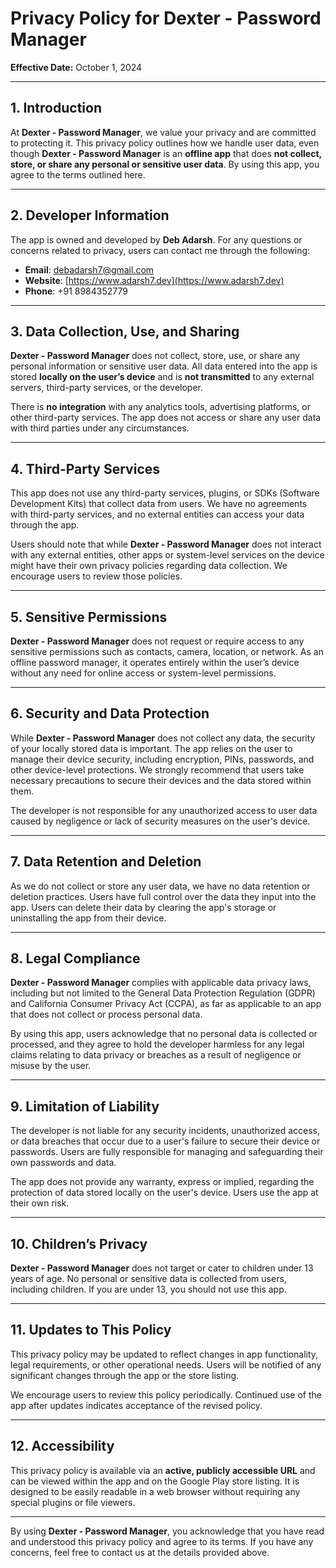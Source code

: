 # Privacy Policy for Dexter - Password Manager

**Effective Date:** October 1, 2024

---

## 1. Introduction

At **Dexter - Password Manager**, we value your privacy and are committed to protecting it. This privacy policy outlines how we handle user data, even though **Dexter - Password Manager** is an **offline app** that does **not collect, store, or share any personal or sensitive user data**. By using this app, you agree to the terms outlined here.

---

## 2. Developer Information

The app is owned and developed by **Deb Adarsh**. For any questions or concerns related to privacy, users can contact me through the following:

- **Email**: debadarsh7@gmail.com
- **Website**: [https://www.adarsh7.dev](https://www.adarsh7.dev)
- **Phone**: +91 8984352779

---

## 3. Data Collection, Use, and Sharing

**Dexter - Password Manager** does not collect, store, use, or share any personal information or sensitive user data. All data entered into the app is stored **locally on the user’s device** and is **not transmitted** to any external servers, third-party services, or the developer.

There is **no integration** with any analytics tools, advertising platforms, or other third-party services. The app does not access or share any user data with third parties under any circumstances.

---

## 4. Third-Party Services

This app does not use any third-party services, plugins, or SDKs (Software Development Kits) that collect data from users. We have no agreements with third-party services, and no external entities can access your data through the app.

Users should note that while **Dexter - Password Manager** does not interact with any external entities, other apps or system-level services on the device might have their own privacy policies regarding data collection. We encourage users to review those policies.

---

## 5. Sensitive Permissions

**Dexter - Password Manager** does not request or require access to any sensitive permissions such as contacts, camera, location, or network. As an offline password manager, it operates entirely within the user’s device without any need for online access or system-level permissions.

---

## 6. Security and Data Protection

While **Dexter - Password Manager** does not collect any data, the security of your locally stored data is important. The app relies on the user to manage their device security, including encryption, PINs, passwords, and other device-level protections. We strongly recommend that users take necessary precautions to secure their devices and the data stored within them.

The developer is not responsible for any unauthorized access to user data caused by negligence or lack of security measures on the user's device.

---

## 7. Data Retention and Deletion

As we do not collect or store any user data, we have no data retention or deletion practices. Users have full control over the data they input into the app. Users can delete their data by clearing the app's storage or uninstalling the app from their device.

---

## 8. Legal Compliance

**Dexter - Password Manager** complies with applicable data privacy laws, including but not limited to the General Data Protection Regulation (GDPR) and California Consumer Privacy Act (CCPA), as far as applicable to an app that does not collect or process personal data.

By using this app, users acknowledge that no personal data is collected or processed, and they agree to hold the developer harmless for any legal claims relating to data privacy or breaches as a result of negligence or misuse by the user.

---

## 9. Limitation of Liability

The developer is not liable for any security incidents, unauthorized access, or data breaches that occur due to a user's failure to secure their device or passwords. Users are fully responsible for managing and safeguarding their own passwords and data.

The app does not provide any warranty, express or implied, regarding the protection of data stored locally on the user's device. Users use the app at their own risk.

---

## 10. Children’s Privacy

**Dexter - Password Manager** does not target or cater to children under 13 years of age. No personal or sensitive data is collected from users, including children. If you are under 13, you should not use this app.

---

## 11. Updates to This Policy

This privacy policy may be updated to reflect changes in app functionality, legal requirements, or other operational needs. Users will be notified of any significant changes through the app or the store listing.

We encourage users to review this policy periodically. Continued use of the app after updates indicates acceptance of the revised policy.

---

## 12. Accessibility

This privacy policy is available via an **active, publicly accessible URL** and can be viewed within the app and on the Google Play store listing. It is designed to be easily readable in a web browser without requiring any special plugins or file viewers.

---

By using **Dexter - Password Manager**, you acknowledge that you have read and understood this privacy policy and agree to its terms. If you have any concerns, feel free to contact us at the details provided above.
